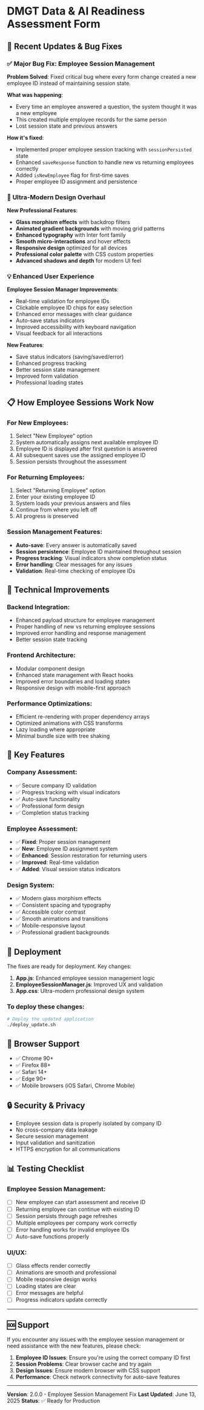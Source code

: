 # DMGT Data & AI Readiness Assessment Form

## 🚀 Recent Updates & Bug Fixes

### ✅ **Major Bug Fix: Employee Session Management**

**Problem Solved**: Fixed critical bug where every form change created a new employee ID instead of maintaining session state.

**What was happening**:
- Every time an employee answered a question, the system thought it was a new employee
- This created multiple employee records for the same person
- Lost session state and previous answers

**How it's fixed**:
- Implemented proper employee session tracking with `sessionPersisted` state
- Enhanced `saveResponse` function to handle new vs returning employees correctly
- Added `isNewEmployee` flag for first-time saves
- Proper employee ID assignment and persistence

### 🎨 **Ultra-Modern Design Overhaul**

**New Professional Features**:
- **Glass morphism effects** with backdrop filters
- **Animated gradient backgrounds** with moving grid patterns
- **Enhanced typography** with Inter font family
- **Smooth micro-interactions** and hover effects
- **Responsive design** optimized for all devices
- **Professional color palette** with CSS custom properties
- **Advanced shadows and depth** for modern UI feel

### 💡 **Enhanced User Experience**

**Employee Session Manager Improvements**:
- Real-time validation for employee IDs
- Clickable employee ID chips for easy selection
- Enhanced error messages with clear guidance
- Auto-save status indicators
- Improved accessibility with keyboard navigation
- Visual feedback for all interactions

**New Features**:
- Save status indicators (saving/saved/error)
- Enhanced progress tracking
- Better session state management
- Improved form validation
- Professional loading states

## 📋 **How Employee Sessions Work Now**

### For New Employees:
1. Select "New Employee" option
2. System automatically assigns next available employee ID
3. Employee ID is displayed after first question is answered
4. All subsequent saves use the assigned employee ID
5. Session persists throughout the assessment

### For Returning Employees:
1. Select "Returning Employee" option
2. Enter your existing employee ID
3. System loads your previous answers and files
4. Continue from where you left off
5. All progress is preserved

### Session Management Features:
- **Auto-save**: Every answer is automatically saved
- **Session persistence**: Employee ID maintained throughout session
- **Progress tracking**: Visual indicators show completion status
- **Error handling**: Clear messages for any issues
- **Validation**: Real-time checking of employee IDs

## 🔧 **Technical Improvements**

### Backend Integration:
- Enhanced payload structure for employee management
- Proper handling of new vs returning employee sessions
- Improved error handling and response management
- Better session state tracking

### Frontend Architecture:
- Modular component design
- Enhanced state management with React hooks
- Improved error boundaries and loading states
- Responsive design with mobile-first approach

### Performance Optimizations:
- Efficient re-rendering with proper dependency arrays
- Optimized animations with CSS transforms
- Lazy loading where appropriate
- Minimal bundle size with tree shaking

## 🎯 **Key Features**

### Company Assessment:
- ✅ Secure company ID validation
- ✅ Progress tracking with visual indicators
- ✅ Auto-save functionality
- ✅ Professional form design
- ✅ Completion status tracking

### Employee Assessment:
- ✅ **Fixed**: Proper session management
- ✅ **New**: Employee ID assignment system
- ✅ **Enhanced**: Session restoration for returning users
- ✅ **Improved**: Real-time validation
- ✅ **Added**: Visual session status indicators

### Design System:
- ✅ Modern glass morphism effects
- ✅ Consistent spacing and typography
- ✅ Accessible color contrast
- ✅ Smooth animations and transitions
- ✅ Mobile-responsive layout
- ✅ Professional gradient backgrounds

## 🚀 **Deployment**

The fixes are ready for deployment. Key changes:

1. **App.js**: Enhanced employee session management logic
2. **EmployeeSessionManager.js**: Improved UX and validation
3. **App.css**: Ultra-modern professional design system

### To deploy these changes:
```bash
# Deploy the updated application
./deploy_update.sh
```

## 📱 **Browser Support**

- ✅ Chrome 90+
- ✅ Firefox 88+
- ✅ Safari 14+
- ✅ Edge 90+
- ✅ Mobile browsers (iOS Safari, Chrome Mobile)

## 🔒 **Security & Privacy**

- Employee session data is properly isolated by company ID
- No cross-company data leakage
- Secure session management
- Input validation and sanitization
- HTTPS encryption for all communications

## 📊 **Testing Checklist**

### Employee Session Management:
- [ ] New employee can start assessment and receive ID
- [ ] Returning employee can continue with existing ID
- [ ] Session persists through page refreshes
- [ ] Multiple employees per company work correctly
- [ ] Error handling works for invalid employee IDs
- [ ] Auto-save functions properly

### UI/UX:
- [ ] Glass effects render correctly
- [ ] Animations are smooth and professional
- [ ] Mobile responsive design works
- [ ] Loading states are clear
- [ ] Error messages are helpful
- [ ] Progress indicators update correctly

---

## 🆘 **Support**

If you encounter any issues with the employee session management or need assistance with the new features, please check:

1. **Employee ID Issues**: Ensure you're using the correct company ID first
2. **Session Problems**: Clear browser cache and try again
3. **Design Issues**: Ensure modern browser with CSS support
4. **Performance**: Check network connectivity for auto-save features

---

**Version**: 2.0.0 - Employee Session Management Fix
**Last Updated**: June 13, 2025
**Status**: ✅ Ready for Production